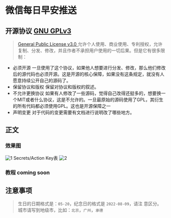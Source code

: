 # 微信每日早安推送

## 开源协议 [GNU GPLv3](./LICENSE)

>[General Public License v3.0 ](./LICENSE)
允许个人使用、商业使用、专利授权，允许复制、分发、修改，并且作者不承担用户使用的一切后果。但是它有很多限制：
- 必须开源
一旦使用了这个协议，如果他人想要进行分发、修改，那么他们修改后的源代码也必须开源。这是开源的核心保障，如果没有这条规定，就没有人愿意持续公开自己的源码了。
- 保留协议和版权
保留对协议和版权的叙述。
- 不允许更换协议
如果有人修改了一些源码，觉得自己改得还挺多的，想要换一个MIT或者什么协议，这是不允许的。一旦最原始的源码使用了GPL，其衍生的所有代码都必须使用GPL。这也是开源保障之一
- 声明变更
对于代码的变更需要有文档进行说明改了哪些地方。

## 正文
### 效果图
![1](https://cdn.jsdelivr.net/gh/fromann/CDN@main/img/githubpic/sendcard/1.png)
Secrets/Action Key表
![2](https://cdn.jsdelivr.net/gh/fromann/CDN@main/img/githubpic/sendcard/2.png)
### 教程 coming soon
## 注意事项
> 生日的日期格式是：`05-20`，纪念日的格式是 `2022-08-09`，请注 意区分。城市请写到地级市，比如：`北京`，`广州`，`承德`
